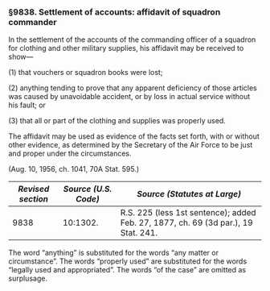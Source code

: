 ### §9838. Settlement of accounts: affidavit of squadron commander ###

In the settlement of the accounts of the commanding officer of a squadron for clothing and other military supplies, his affidavit may be received to show—

(1) that vouchers or squadron books were lost;

(2) anything tending to prove that any apparent deficiency of those articles was caused by unavoidable accident, or by loss in actual service without his fault; or

(3) that all or part of the clothing and supplies was properly used.

The affidavit may be used as evidence of the facts set forth, with or without other evidence, as determined by the Secretary of the Air Force to be just and proper under the circumstances.

(Aug. 10, 1956, ch. 1041, 70A Stat. 595.)

|*Revised section*|*Source (U.S. Code)*|                           *Source (Statutes at Large)*                           |
|-----------------|--------------------|----------------------------------------------------------------------------------|
|      9838       |      10:1302.      |R.S. 225 (less 1st sentence); added Feb. 27, 1877, ch. 69 (3d par.), 19 Stat. 241.|

The word “anything” is substituted for the words “any matter or circumstance”. The words “properly used” are substituted for the words “legally used and appropriated”. The words “of the case” are omitted as surplusage.